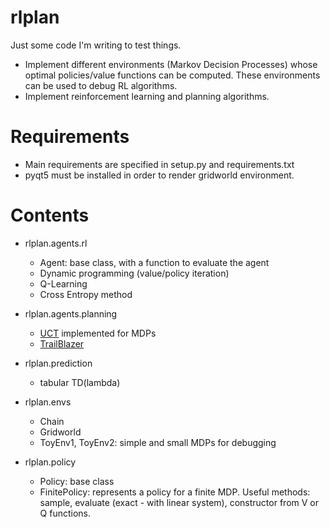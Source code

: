 # rlplan

Just some code I'm writing to test things. 


* Implement different environments (Markov Decision Processes) whose optimal policies/value functions can be computed. 
These environments can be used to debug RL algorithms. 
* Implement reinforcement learning and planning algorithms.

# Requirements

* Main requirements are specified in setup.py and requirements.txt
* pyqt5 must be installed in order to render gridworld environment.

# Contents
 
* rlplan.agents.rl
    * Agent: base class, with a function to evaluate the agent
    * Dynamic programming (value/policy iteration)
    * Q-Learning
    * Cross Entropy method

* rlplan.agents.planning
    * [UCT](http://ggp.stanford.edu/readings/uct.pdf) implemented for MDPs
    * [TrailBlazer](http://researchers.lille.inria.fr/~valko/hp/publications/grill2016blazing.pdf)

* rlplan.prediction
    * tabular TD(lambda)

* rlplan.envs
    * Chain
    * Gridworld
    * ToyEnv1, ToyEnv2: simple and small MDPs for debugging 
   
* rlplan.policy
    * Policy: base class
    * FinitePolicy: represents a policy for a finite MDP. Useful methods: sample, evaluate (exact - with linear system),
        constructor from V or Q functions.
 